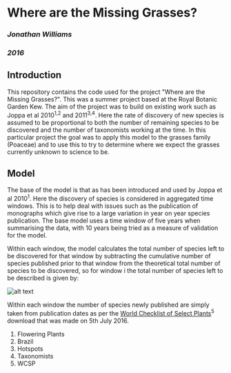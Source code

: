 # Where are the Missing Grasses?

### *Jonathan Williams*
### *2016*

## Introduction

This repository contains the code used for the project "Where are the Missing Grasses?". This was a summer project based at the Royal Botanic Garden Kew. The aim of the project was to build on existing work such as Joppa et al 2010<sup>1,2</sup> and 2011<sup>3,4</sup>. Here the rate of discovery of new species is assumed to be proportional to both the number of remaining species to be discovered and the number of taxonomists working at the time. In this particular project the goal was to apply this model to the grasses family (Poaceae) and to use this to try to determine where we expect the grasses currently unknown to science to be.

## Model

The base of the model is that as has been introduced and used by Joppa et al 2010<sup>1</sup>. Here the discovery of species is considered in aggregated time windows. This is to help deal with issues such as the publication of monographs which give rise to a large variation in year on year species publication. The base model uses a time window of five years when summarising the data, with 10 years being tried as a measure of validation for the model.

Within each window, the model calculates the total number of species left to be discovered for that window by subtracting the cumulative number of species published prior to that window from the theoretical total number of species to be discovered, so for window i the total number of species left to be described is given by:

![alt text][img1]


Within each window the number of species newly published are simply taken from publication dates as per the [World Checklist of Select Plants][1]<sup>5</sup> download that was made on 5th July 2016.



1. Flowering Plants
2. Brazil
3. Hotspots
4. Taxonomists
5. WCSP

[1]: http://apps.kew.org/wcsp/home.do

[img1]: http://www.sciweavers.org/download/Tex2Img_1471269938.jpg "Species left to be discovered"